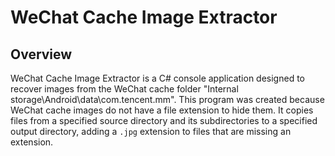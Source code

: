 # WeChat Cache Image Extractor

## Overview

WeChat Cache Image Extractor is a C# console application designed to recover images from the WeChat cache folder "Internal storage\Android\data\com.tencent.mm". This program was created because WeChat cache images do not have a file extension to hide them. It copies files from a specified source directory and its subdirectories to a specified output directory, adding a `.jpg` extension to files that are missing an extension.
